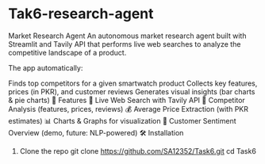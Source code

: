 # Tak6-research-agent
Market Research Agent
An autonomous market research agent built with Streamlit and Tavily API that performs live web searches to analyze the competitive landscape of a product.

The app automatically:

Finds top competitors for a given smartwatch product
Collects key features, prices (in PKR), and customer reviews
Generates visual insights (bar charts & pie charts)
🚀 Features
🔎 Live Web Search with Tavily API
📌 Competitor Analysis (features, prices, reviews)
💰 Average Price Extraction (with PKR estimates)
📊 Charts & Graphs for visualization
🧭 Customer Sentiment Overview (demo, future: NLP-powered)
🛠️ Installation
1. Clone the repo
git clone https://github.com/SA12352/Task6.git
cd Task6
